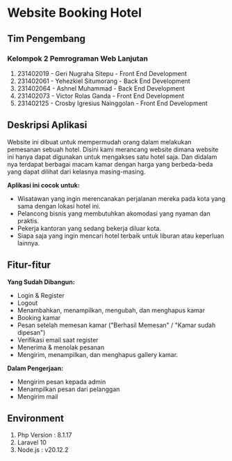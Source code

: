 # Website Booking Hotel

## Tim Pengembang

### Kelompok 2 Pemrograman Web Lanjutan 
1. 231402019 - Geri Nugraha Sitepu - Front End Development
2. 231402061 - Yehezkiel Situmorang - Back End Development
3. 231402064 - Ashnel Muhammad - Back End Development
4. 231402073 - Victor Rolas Ganda - Front End Development
5. 231402125 - Crosby Igresius Nainggolan - Front End Development



##  Deskripsi Aplikasi

Website ini dibuat untuk mempermudah orang dalam melakukan pemesanan sebuah hotel. Disini kami merancang website dimana website ini hanya dapat digunakan untuk mengakses satu hotel saja. Dan didalam nya terdapat berbagai macam kamar dengan harga yang berbeda-beda yang dapat dilihat dari kelasnya masing-masing.


**Aplikasi ini cocok untuk:**

* Wisatawan yang ingin merencanakan perjalanan mereka pada kota yang sama dengan lokasi hotel ini.
* Pelancong bisnis yang membutuhkan akomodasi yang nyaman dan praktis.
* Pekerja kantoran yang sedang bekerja diluar kota.
* Siapa saja yang ingin mencari hotel terbaik untuk liburan atau keperluan lainnya.


## Fitur-fitur

**Yang Sudah Dibangun:**

* Login & Register
* Logout 
* Menambahkan, menampilkan, mengubah, dan menghapus kamar
* Booking kamar
* Pesan setelah memesan kamar ("Berhasil Memesan" / "Kamar sudah dipesan")
* Verifikasi email saat register
* Menerima & menolak pesanan
* Mengirim, menampilkan, dan menghapus gallery kamar.

**Dalam Pengerjaan:**

* Mengirim pesan kepada admin
* Menampilkan pesan dari pelanggan
* Mengirim mail

## Environment

1. Php Version : 8.1.17
2. Laravel 10
3. Node.js : v20.12.2



